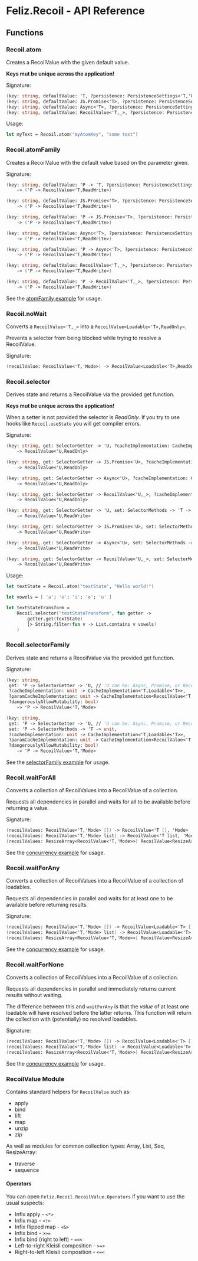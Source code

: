 # Feliz.Recoil - API Reference

## Functions

### Recoil.atom

Creates a RecoilValue with the given default value.

**Keys mut be unique across the application!**

Signature:
```fs
(key: string, defaultValue: 'T, ?persistence: PersistenceSettings<'T,'U>, ?dangerouslyAllowMutability: bool) -> RecoilValue<'T,ReadWrite>
(key: string, defaultValue: JS.Promise<'T>, ?persistence: PersistenceSettings<'T,'U>, ?dangerouslyAllowMutability: bool) -> RecoilValue<'T,ReadWrite>
(key: string, defaultValue: Async<'T>, ?persistence: PersistenceSettings<'T,'U>, ?dangerouslyAllowMutability: bool) -> RecoilValue<'T,ReadWrite>
(key: string, defaultValue: RecoilValue<'T,_>, ?persistence: PersistenceSettings<'T,'U>, ?dangerouslyAllowMutability: bool) -> RecoilValue<'T,ReadWrite>
```

Usage:
```fs
let myText = Recoil.atom("myAtomKey", "some text")
```

### Recoil.atomFamily

Creates a RecoilValue with the default value based on the parameter given.

Signature:
```fs
(key: string, defaultValue: 'P -> 'T, ?persistence: PersistenceSettings<'T,'U>, ?dangerouslyAllowMutability: bool) 
    -> ('P -> RecoilValue<'T,ReadWrite>)

(key: string, defaultValue: JS.Promise<'T>, ?persistence: PersistenceSettings<'T,'U>, ?dangerouslyAllowMutability: bool) 
    -> ('P -> RecoilValue<'T,ReadWrite>)

(key: string, defaultValue: 'P -> JS.Promise<'T>, ?persistence: PersistenceSettings<'T,'U>, ?dangerouslyAllowMutability: bool) 
    -> ('P -> RecoilValue<'T,ReadWrite>)

(key: string, defaultValue: Async<'T>, ?persistence: PersistenceSettings<'T,'U>, ?dangerouslyAllowMutability: bool) 
    -> ('P -> RecoilValue<'T,ReadWrite>)

(key: string, defaultValue: 'P -> Async<'T>, ?persistence: PersistenceSettings<'T,'U>, ?dangerouslyAllowMutability: bool) 
    -> ('P -> RecoilValue<'T,ReadWrite>)

(key: string, defaultValue: RecoilValue<'T,_>, ?persistence: PersistenceSettings<'T,'U>, ?dangerouslyAllowMutability: bool) 
    -> ('P -> RecoilValue<'T,ReadWrite>)

(key: string, defaultValue: 'P -> RecoilValue<'T,_>, ?persistence: PersistenceSettings<'T,'U>, ?dangerouslyAllowMutability: bool) 
    -> ('P -> RecoilValue<'T,ReadWrite>)

```

See the [atomFamily example] for usage.

### Recoil.noWait

Converts a `RecoilValue<'T,_>` into a `RecoilValue<Loadable<'T>,ReadOnly>`.

Prevents a selector from being blocked while trying to resolve a RecoilValue.

Signature:
```fs
(recoilValue: RecoilValue<'T,'Mode>) -> RecoilValue<Loadable<'T>,ReadOnly>
```

### Recoil.selector

Derives state and returns a RecoilValue via the provided get function.

**Keys mut be unique across the application!**

When a setter is not provided the selector is *ReadOnly*. If you try to 
use hooks like `Recoil.useState` you will get compiler errors.

Signature:
```fs
(key: string, get: SelectorGetter -> 'U, ?cacheImplementation: CacheImplementation<'U,Loadable<'U>>, ?dangerouslyAllowMutability: bool) 
    -> RecoilValue<'U,ReadOnly>

(key: string, get: SelectorGetter -> JS.Promise<'U>, ?cacheImplementation: CacheImplementation<'U,Loadable<'U>>, ?dangerouslyAllowMutability: bool) 
    -> RecoilValue<'U,ReadOnly>

(key: string, get: SelectorGetter -> Async<'U>, ?cacheImplementation: CacheImplementation<'U,Loadable<'U>>, ?dangerouslyAllowMutability: bool) 
    -> RecoilValue<'U,ReadOnly>

(key: string, get: SelectorGetter -> RecoilValue<'U,_>, ?cacheImplementation: CacheImplementation<'U,Loadable<'U>>, ?dangerouslyAllowMutability: bool) 
    -> RecoilValue<'U,ReadOnly>

(key: string, get: SelectorGetter -> 'U, set: SelectorMethods -> 'T -> unit, ?cacheImplementation: CacheImplementation<'U,Loadable<'U>>, ?dangerouslyAllowMutability: bool) 
    -> RecoilValue<'U,ReadWrite>

(key: string, get: SelectorGetter -> JS.Promise<'U>, set: SelectorMethods -> 'T -> unit, ?cacheImplementation: CacheImplementation<'U,Loadable<'U>>, ?dangerouslyAllowMutability: bool) 
    -> RecoilValue<'U,ReadWrite>

(key: string, get: SelectorGetter -> Async<'U>, set: SelectorMethods -> 'T -> unit, ?cacheImplementation: CacheImplementation<'U,Loadable<'U>>, ?dangerouslyAllowMutability: bool) 
    -> RecoilValue<'U,ReadWrite>

(key: string, get: SelectorGetter -> RecoilValue<'U,_>, set: SelectorMethods -> 'T -> unit, ?cacheImplementation: CacheImplementation<'U,Loadable<'U>>, ?dangerouslyAllowMutability: bool) 
    -> RecoilValue<'U,ReadWrite>

```

Usage:
```fs
let textState = Recoil.atom("textState", "Hello world!")

let vowels = [ 'a'; 'e'; 'i'; 'o'; 'u' ]

let textStateTransform =
    Recoil.selector("textStateTransform", fun getter ->
        getter.get(textState)
        |> String.filter(fun v -> List.contains v vowels)
    )
```

### Recoil.selectorFamily

Derives state and returns a RecoilValue via the provided get function.

Signature:
```fs
(key: string, 
 get: 'P -> SelectorGetter -> 'U, // 'U can be: Async, Promise, or RecoilValue as well. 
 ?cacheImplementation: unit -> CacheImplementation<'T,Loadable<'T>>, 
 ?paramCacheImplementation: unit -> CacheImplementation<RecoilValue<'T,ReadOnly>, 'P>, 
 ?dangerouslyAllowMutability: bool)
    -> 'P -> RecoilValue<'T,'Mode>

(key: string, 
 get: 'P -> SelectorGetter -> 'U, // 'U can be: Async, Promise, or RecoilValue as well. 
 set: 'P -> SelectorMethods -> 'T -> unit, 
 ?cacheImplementation: unit -> CacheImplementation<'T,Loadable<'T>>,
 ?paramCacheImplementation: unit -> CacheImplementation<RecoilValue<'T,ReadWrite>, 'P>,
 ?dangerouslyAllowMutability: bool)
    -> 'P -> RecoilValue<'T,'Mode>
```

See the [selectorFamily example] for usage.

### Recoil.waitForAll

Converts a collection of RecoilValues into a RecoilValue of a collection.

Requests all dependencies in parallel and waits for all to be
available before returning a value.

Signature:
```fs
(recoilValues: RecoilValue<'T,'Mode> []) -> RecoilValue<'T [], 'Mode>
(recoilValues: RecoilValue<'T,'Mode> list) -> RecoilValue<'T list, 'Mode>
(recoilValues: ResizeArray<RecoilValue<'T,'Mode>>) RecoilValue<ResizeArray<'T>, 'Mode>
```

See the [concurrency example] for usage.

### Recoil.waitForAny

Converts a collection of RecoilValues into a RecoilValue of a collection of loadables.

Requests all dependencies in parallel and waits for at least
one to be available before returning results.

Signature:
```fs
(recoilValues: RecoilValue<'T,'Mode> []) -> RecoilValue<Loadable<'T> [], 'Mode>
(recoilValues: RecoilValue<'T,'Mode> list) -> RecoilValue<Loadable<'T> list, 'Mode>
(recoilValues: ResizeArray<RecoilValue<'T,'Mode>>) RecoilValue<ResizeArray<Loadable<'T>>, 'Mode>
```

See the [concurrency example] for usage.

### Recoil.waitForNone

Converts a collection of RecoilValues into a RecoilValue of a collection.

Requests all dependencies in parallel and immediately returns
current results without waiting.

The difference between this and `waitForAny` is that the *value* of at least one loadable will
have resolved before the latter returns. This function will return the collection with (potentially)
no resolved loadables.

Signature:
```fs
(recoilValues: RecoilValue<'T,'Mode> []) -> RecoilValue<Loadable<'T> [], 'Mode>
(recoilValues: RecoilValue<'T,'Mode> list) -> RecoilValue<Loadable<'T> list, 'Mode>
(recoilValues: ResizeArray<RecoilValue<'T,'Mode>>) RecoilValue<ResizeArray<Loadable<'T>>, 'Mode>
```

See the [concurrency example] for usage.

### RecoilValue Module

Contains standard helpers for `RecoilValue` such as:

* apply
* bind
* lift
* map
* unzip 
* zip

As well as modules for common collection types: Array, List, Seq, ResizeArray:
* traverse
* sequence

#### Operators

You can open `Feliz.Recoil.RecoilValue.Operators` if you want 
to use the usual suspects:

* Infix apply - `<*>`
* Infix map - `<!>`
* Infix flipped map - `<&>`
* Infix bind - `>>=`
* Infix bind (right to left) - `=<<`
* Left-to-right Kleisli composition - `>=>`
* Right-to-left Kleisli composition - `<=<`

[atomFamily example]:https://shmew.github.io/Feliz.Recoil/#/Recoil/Examples/AtomFamily
[concurrency example]:https://shmew.github.io/Feliz.Recoil/#/Recoil/Examples/Concurrency
[selectorFamily example]:https://shmew.github.io/Feliz.Recoil/#/Recoil/Examples/SelectorFamily
